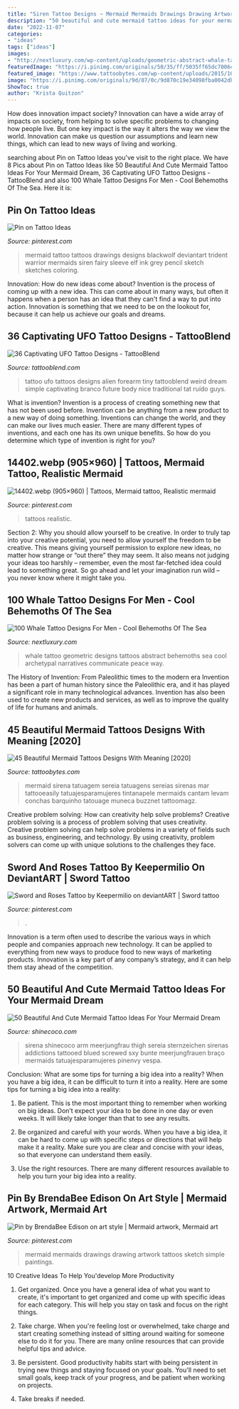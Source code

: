 ```yaml
---
title: "Siren Tattoo Designs ~ Mermaid Mermaids Drawings Drawing Artwork Tattoos Sketch Simple Paintings"
description: "50 beautiful and cute mermaid tattoo ideas for your mermaid dream"
date: "2022-11-07"
categories:
- "ideas"
tags: ["ideas"]
images:
- "http://nextluxury.com/wp-content/uploads/geometric-abstract-whale-tattoo-on-gentleman.jpg"
featuredImage: "https://i.pinimg.com/originals/50/35/ff/5035ff65dc7006c702d09545d19a3c52.jpg"
featured_image: "https://www.tattoobytes.com/wp-content/uploads/2015/10/2016-fascinating-mermaid-tattoos.jpg"
image: "https://i.pinimg.com/originals/9d/87/0c/9d870c19e34098fba0042dbb6c8d7fc6.jpg"
ShowToc: true
author: "Krista Quitzon"
---
```



How does innovation impact society?
Innovation can have a wide array of impacts on society, from helping to solve specific problems to changing how people live. But one key impact is the way it alters the way we view the world. Innovation can make us question our assumptions and learn new things, which can lead to new ways of living and working.

	

		
searching about Pin on Tattoo Ideas you've visit to the right place. We have 8 Pics about Pin on Tattoo Ideas like 50 Beautiful And Cute Mermaid Tattoo Ideas For Your Mermaid Dream, 36 Captivating UFO Tattoo Designs - TattooBlend and also 100 Whale Tattoo Designs For Men - Cool Behemoths Of The Sea. Here it is:
		
    
## Pin On Tattoo Ideas

<img loading=lazy src="https://i.pinimg.com/originals/9d/87/0c/9d870c19e34098fba0042dbb6c8d7fc6.jpg" onerror="this.onerror=null;this.src='https://tse2.mm.bing.net/th?id=OIP.tgnLad2ewrORC6z8UvEbuAHaOZ&amp;pid=15.1';" alt="Pin on Tattoo Ideas">

_Source: pinterest.com_

>mermaid tattoo tattoos drawings designs blackwolf deviantart trident warrior mermaids siren fairy sleeve elf ink grey pencil sketch sketches coloring. 

	

Innovation: How do new ideas come about?
Invention is the process of coming up with a new idea. This can come about in many ways, but often it happens when a person has an idea that they can't find a way to put into action. Innovation is something that we need to be on the lookout for, because it can help us achieve our goals and dreams.

    
## 36 Captivating UFO Tattoo Designs - TattooBlend

<img loading=lazy src="https://tattooblend.com/wp-content/uploads/2016/04/14-3.jpg" onerror="this.onerror=null;this.src='https://tse2.mm.bing.net/th?id=OIP.76Q3tZHyPeMIK_K17EicoAHaFl&amp;pid=15.1';" alt="36 Captivating UFO Tattoo Designs - TattooBlend">

_Source: tattooblend.com_

>tattoo ufo tattoos designs alien forearm tiny tattooblend weird dream simple captivating branco future body nice traditional tat ruído guys. 

	

What is invention?
Invention is a process of creating something new that has not been used before. Invention can be anything from a new product to a new way of doing something. Inventions can change the world, and they can make our lives much easier. There are many different types of inventions, and each one has its own unique benefits. So how do you determine which type of invention is right for you?

    
## 14402.webp (905×960) | Tattoos, Mermaid Tattoo, Realistic Mermaid

<img loading=lazy src="https://i.pinimg.com/736x/36/22/fc/3622fc9afdbb70e5bf9347c098bc5e24--sleeve-tattoos-half-sleeves.jpg" onerror="this.onerror=null;this.src='https://tse1.mm.bing.net/th?id=OIP.sA5Agi6mRDVAwzX9Exc7gwHaH2&amp;pid=15.1';" alt="14402.webp (905×960) | Tattoos, Mermaid tattoo, Realistic mermaid">

_Source: pinterest.com_

>tattoos realistic. 

	

Section 2: Why you should allow yourself to be creative.
In order to truly tap into your creative potential, you need to allow yourself the freedom to be creative. This means giving yourself permission to explore new ideas, no matter how strange or “out there” they may seem. It also means not judging your ideas too harshly – remember, even the most far-fetched idea could lead to something great. So go ahead and let your imagination run wild – you never know where it might take you.

    
## 100 Whale Tattoo Designs For Men - Cool Behemoths Of The Sea

<img loading=lazy src="http://nextluxury.com/wp-content/uploads/geometric-abstract-whale-tattoo-on-gentleman.jpg" onerror="this.onerror=null;this.src='https://tse4.mm.bing.net/th?id=OIP.yWL-C1DpX3NB1f275ZS8yQHaHa&amp;pid=15.1';" alt="100 Whale Tattoo Designs For Men - Cool Behemoths Of The Sea">

_Source: nextluxury.com_

>whale tattoo geometric designs tattoos abstract behemoths sea cool archetypal narratives communicate peace way. 

	

The History of Invention: From Paleolithic times to the modern era
Invention has been a part of human history since the Paleolithic era, and it has played a significant role in many technological advances. Invention has also been used to create new products and services, as well as to improve the quality of life for humans and animals.

    
## 45 Beautiful Mermaid Tattoos Designs With Meaning [2020]

<img loading=lazy src="https://www.tattoobytes.com/wp-content/uploads/2015/10/2016-fascinating-mermaid-tattoos.jpg" onerror="this.onerror=null;this.src='https://tse2.mm.bing.net/th?id=OIP.W8WmCVL0ouuArYCUFAQQ0QHaMM&amp;pid=15.1';" alt="45 Beautiful Mermaid Tattoos Designs With Meaning [2020]">

_Source: tattoobytes.com_

>mermaid sirena tatuagem sereia tatuagens sereias sirenas mar tattooeasily tatuajesparamujeres tintanapele mermaids cantam levam conchas barquinho tatouage muneca buzznet tattoomagz. 

	

Creative problem solving: How can creativity help solve problems?
Creative problem solving is a process of problem solving that uses creativity. Creative problem solving can help solve problems in a variety of fields such as business, engineering, and technology. By using creativity, problem solvers can come up with unique solutions to the challenges they face.

    
## Sword And Roses Tattoo By Keepermilio On DeviantART | Sword Tattoo

<img loading=lazy src="https://i.pinimg.com/originals/50/35/ff/5035ff65dc7006c702d09545d19a3c52.jpg" onerror="this.onerror=null;this.src='https://tse3.mm.bing.net/th?id=OIP.0-aCOSZ34SacAPrrpqvUMgHaKM&amp;pid=15.1';" alt="Sword and Roses Tattoo by Keepermilio on deviantART | Sword tattoo">

_Source: pinterest.com_

>. 

	

Innovation is a term often used to describe the various ways in which people and companies approach new technology. It can be applied to everything from new ways to produce food to new ways of marketing products. Innovation is a key part of any company’s strategy, and it can help them stay ahead of the competition.

    
## 50 Beautiful And Cute Mermaid Tattoo Ideas For Your Mermaid Dream

<img loading=lazy src="https://shinecoco.com/wp-content/uploads/2020/01/mtxx04-30.jpg" onerror="this.onerror=null;this.src='https://tse3.mm.bing.net/th?id=OIP.q8QIXhvnaItPt5lA1xNCGwHaKC&amp;pid=15.1';" alt="50 Beautiful And Cute Mermaid Tattoo Ideas For Your Mermaid Dream">

_Source: shinecoco.com_

>sirena shinecoco arm meerjungfrau thigh sereia sternzeichen sirenas addictions tattooed blued screwed sxy bunte meerjungfrauen braço mermaids tatuajesparamujeres pinenvy vespa. 

	

Conclusion: What are some tips for turning a big idea into a reality?
When you have a big idea, it can be difficult to turn it into a reality. Here are some tips for turning a big idea into a reality:
1. Be patient. This is the most important thing to remember when working on big ideas. Don’t expect your idea to be done in one day or even weeks. It will likely take longer than that to see any results.

2. Be organized and careful with your words. When you have a big idea, it can be hard to come up with specific steps or directions that will help make it a reality. Make sure you are clear and concise with your ideas, so that everyone can understand them easily.

3. Use the right resources. There are many different resources available to help you turn your big idea into a reality.

    
## Pin By BrendaBee Edison On Art Style | Mermaid Artwork, Mermaid Art

<img loading=lazy src="https://i.pinimg.com/originals/09/d2/1d/09d21de2488d59369ebe4f5ee01464a8.jpg" onerror="this.onerror=null;this.src='https://tse2.mm.bing.net/th?id=OIP.310F6Bd5vReEdfROTUZMrgHaM8&amp;pid=15.1';" alt="Pin by BrendaBee Edison on art style | Mermaid artwork, Mermaid art">

_Source: pinterest.com_

>mermaid mermaids drawings drawing artwork tattoos sketch simple paintings. 

	

10 Creative Ideas To Help You'develop More Productivity
1. Get organized. Once you have a general idea of what you want to create, it's important to get organized and come up with specific ideas for each category. This will help you stay on task and focus on the right things.
2. Take charge. When you're feeling lost or overwhelmed, take charge and start creating something instead of sitting around waiting for someone else to do it for you. There are many online resources that can provide helpful tips and advice.

3. Be persistent. Good productivity habits start with being persistent in trying new things and staying focused on your goals. You'll need to set small goals, keep track of your progress, and be patient when working on projects.

4. Take breaks if needed.

